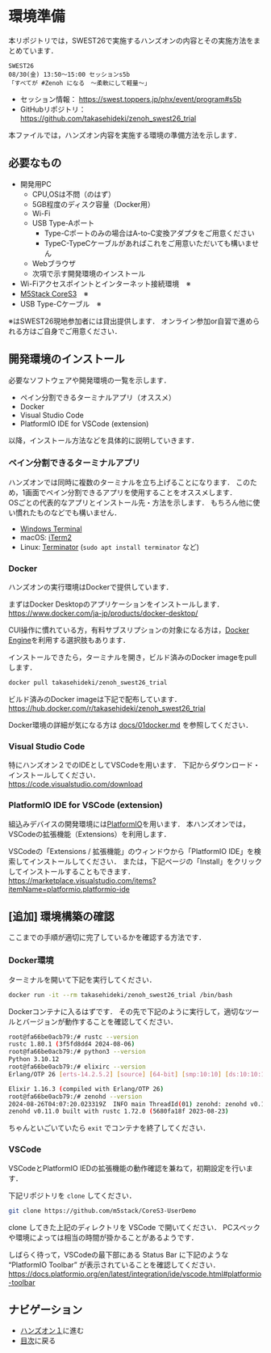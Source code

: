 # 環境準備

本リポジトリでは，SWEST26で実施するハンズオンの内容とその実施方法をまとめています．  

```
SWEST26
08/30(金) 13:50〜15:00 セッションs5b
「すべてが #Zenoh になる　〜柔軟にして軽量〜」 
```

- セッション情報： https://swest.toppers.jp/phx/event/program#s5b
- GitHubリポジトリ： https://github.com/takasehideki/zenoh_swest26_trial

本ファイルでは，ハンズオン内容を実施する環境の準備方法を示します．

## 必要なもの

- 開発用PC
  - CPU,OSは不問（のはず）
  - 5GB程度のディスク容量（Docker用）
  - Wi-Fi
  - USB Type-Aポート
    - Type-Cポートのみの場合はA-to-C変換アダプタをご用意ください
    - TypeC-TypeCケーブルがあればこれをご用意いただいても構いません
  - Webブラウザ
  - 次項で示す開発環境のインストール
- Wi-Fiアクセスポイントとインターネット接続環境　※
- [M5Stack CoreS3](https://docs.m5stack.com/ja/core/CoreS3)　※
- USB Type-Cケーブル　※

※はSWEST26現地参加者には貸出提供します．
オンライン参加or自習で進められる方はご自身でご用意ください．

## 開発環境のインストール

必要なソフトウェアや開発環境の一覧を示します．

- ペイン分割できるターミナルアプリ（オススメ）
- Docker
- Visual Studio Code
- PlatformIO IDE for VSCode (extension)

以降，インストール方法などを具体的に説明していきます．

### ペイン分割できるターミナルアプリ

ハンズオンでは同時に複数のターミナルを立ち上げることになります．
このため，1画面でペイン分割できるアプリを使用することをオススメします．  
OSごとの代表的なアプリとインストール先・方法を示します．
もちろん他に使い慣れたものなどでも構いません．

- [Windows Terminal](https://learn.microsoft.com/ja-jp/windows/terminal/install)
- macOS: [iTerm2](https://iterm2.com/downloads.html)
- Linux: [Terminator](https://gnome-terminator.org/) (`sudo apt install terminator` など)

### Docker

ハンズオンの実行環境はDockerで提供しています．

まずはDocker Desktopのアプリケーションをインストールします．  
https://www.docker.com/ja-jp/products/docker-desktop/

CUI操作に慣れている方，有料サブスリプションの対象になる方は，[Docker Engine](https://docs.docker.com/engine/install/)を利用する選択肢もあります．

インストールできたら，ターミナルを開き，ビルド済みのDocker imageをpullします．

```bash
docker pull takasehideki/zenoh_swest26_trial
```

ビルド済みのDocker imageは下記で配布しています．  
https://hub.docker.com/r/takasehideki/zenoh_swest26_trial

Docker環境の詳細が気になる方は [docs/01docker.md](/docs/01docker.md) を参照してください．

### Visual Studio Code

特にハンズオン２でのIDEとしてVSCodeを用います．
下記からダウンロード・インストールしてください．  
https://code.visualstudio.com/download

### PlatformIO IDE for VSCode (extension)

組込みデバイスの開発環境には[PlatformIO](https://platformio.org/)を用います．
本ハンズオンでは，VSCodeの拡張機能（Extensions）を利用します．

VSCodeの「Extensions / 拡張機能」のウィンドウから「PlatformIO IDE」を検索してインストールしてください．
または，下記ページの「Install」をクリックしてインストールすることもできます．  
https://marketplace.visualstudio.com/items?itemName=platformio.platformio-ide

## [追加] 環境構築の確認

ここまでの手順が適切に完了しているかを確認する方法です．

### Docker環境

ターミナルを開いて下記を実行してください．

```bash
docker run -it --rm takasehideki/zenoh_swest26_trial /bin/bash
```

Dockerコンテナに入るはずです．
その先で下記のように実行して，適切なツールとバージョンが動作することを確認してください．

```bash
root@fa66be0acb79:/# rustc --version 
rustc 1.80.1 (3f5fd8dd4 2024-08-06)
root@fa66be0acb79:/# python3 --version 
Python 3.10.12
root@fa66be0acb79:/# elixirc --version 
Erlang/OTP 26 [erts-14.2.5.2] [source] [64-bit] [smp:10:10] [ds:10:10:10] [async-threads:1] [jit]

Elixir 1.16.3 (compiled with Erlang/OTP 26)
root@fa66be0acb79:/# zenohd --version 
2024-08-26T04:07:20.023319Z  INFO main ThreadId(01) zenohd: zenohd v0.11.0 built with rustc 1.72.0 (5680fa18f 2023-08-23)
zenohd v0.11.0 built with rustc 1.72.0 (5680fa18f 2023-08-23)
```

ちゃんといごいていたら `exit` でコンテナを終了してください．

### VSCode

VSCodeとPlatformIO IEDの拡張機能の動作確認を兼ねて，初期設定を行います．

下記リポジトリを `clone` してください．

```bash
git clone https://github.com/m5stack/CoreS3-UserDemo
```

clone してきた上記のディレクトリを VSCode で開いてください．
PCスペックや環境によっては相当の時間が掛かることがあるようです．

しばらく待って，VSCodeの最下部にある Status Bar に下記のような “PlatformIO Toolbar” が表示されていることを確認してください．  
https://docs.platformio.org/en/latest/integration/ide/vscode.html#platformio-toolbar


## ナビゲーション

- [ハンズオン１](/docs/1lang.md)に進む
- [目次](/README.md#目次)に戻る
